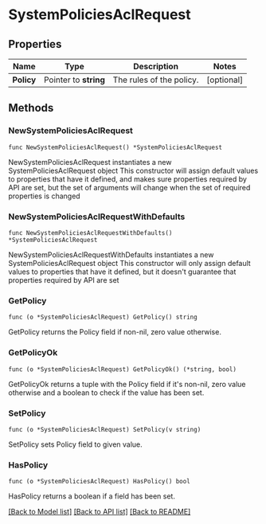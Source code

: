 # SystemPoliciesAclRequest

## Properties

Name | Type | Description | Notes
------------ | ------------- | ------------- | -------------
**Policy** | Pointer to **string** | The rules of the policy. | [optional] 

## Methods

### NewSystemPoliciesAclRequest

`func NewSystemPoliciesAclRequest() *SystemPoliciesAclRequest`

NewSystemPoliciesAclRequest instantiates a new SystemPoliciesAclRequest object
This constructor will assign default values to properties that have it defined,
and makes sure properties required by API are set, but the set of arguments
will change when the set of required properties is changed

### NewSystemPoliciesAclRequestWithDefaults

`func NewSystemPoliciesAclRequestWithDefaults() *SystemPoliciesAclRequest`

NewSystemPoliciesAclRequestWithDefaults instantiates a new SystemPoliciesAclRequest object
This constructor will only assign default values to properties that have it defined,
but it doesn't guarantee that properties required by API are set

### GetPolicy

`func (o *SystemPoliciesAclRequest) GetPolicy() string`

GetPolicy returns the Policy field if non-nil, zero value otherwise.

### GetPolicyOk

`func (o *SystemPoliciesAclRequest) GetPolicyOk() (*string, bool)`

GetPolicyOk returns a tuple with the Policy field if it's non-nil, zero value otherwise
and a boolean to check if the value has been set.

### SetPolicy

`func (o *SystemPoliciesAclRequest) SetPolicy(v string)`

SetPolicy sets Policy field to given value.

### HasPolicy

`func (o *SystemPoliciesAclRequest) HasPolicy() bool`

HasPolicy returns a boolean if a field has been set.


[[Back to Model list]](../README.md#documentation-for-models) [[Back to API list]](../README.md#documentation-for-api-endpoints) [[Back to README]](../README.md)


